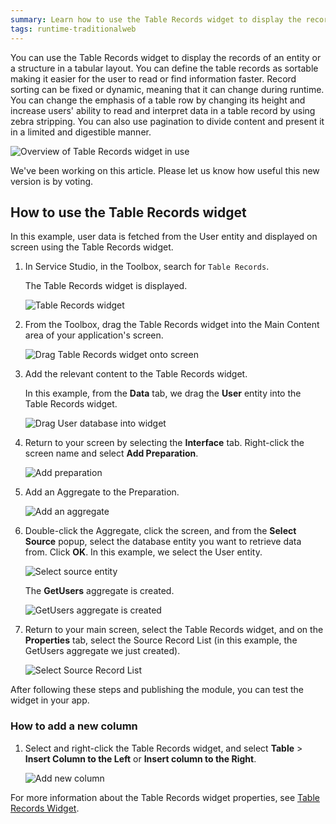 ```yaml
---
summary: Learn how to use the Table Records widget to display the records of an entity or a structure in a tabular layout. Reference.
tags: runtime-traditionalweb
---
```


You can use the Table Records widget to display the records of an entity or a structure in a tabular layout. You can define the table records as sortable making it easier for the user to read or find information faster. Record sorting can be fixed or dynamic, meaning that it can change during runtime. You can change the emphasis of a table row by changing its height and increase users' ability to read and interpret data in a table record by using zebra stripping. You can also use pagination to divide content and present it in a limited and digestible manner.

![Overview of Table Records widget in use](<images/tablerecords-1-ss.png>)

<div class="info" markdown="1">

We've been working on this article. Please let us know how useful this new version is by voting.

</div>

## How to use the Table Records widget

In this example, user data is fetched from the User entity and displayed on screen using the Table Records widget.

1. In Service Studio, in the Toolbox, search for `Table Records`.

    The Table Records widget is displayed.

    ![Table Records widget](<images/tablerecords-2-ss.png>)

1. From the Toolbox, drag the Table Records widget into the Main Content area of your application's screen.

    ![Drag Table Records widget onto screen](<images/tablerecords-3-ss.png>)

1. Add the relevant content to the Table Records widget. 

    In this example, from the **Data** tab, we drag the **User** entity into the Table Records widget. 

    ![Drag User database into widget](<images/tablerecords-4-ss.png>)

1. Return to your screen by selecting the **Interface** tab. Right-click the screen name and select **Add Preparation**.

    ![Add preparation](<images/tablerecords-5-ss.png>)

1. Add an Aggregate to the Preparation.

    ![Add an aggregate](<images/tablerecords-7-ss.png>)

1. Double-click the Aggregate, click the screen, and from the **Select Source** popup, select the database entity you want to retrieve data from. Click **OK**. In this example, we select the User entity.

    ![Select source entity](<images/tablerecords-6-ss.png>)

    The **GetUsers** aggregate is created.

    ![GetUsers aggregate is created](<images/tablerecords-8-ss.png>)

1. Return to your main screen, select the Table Records widget, and on the **Properties** tab, select the Source Record List (in this example, the GetUsers aggregate we just created).

    ![Select Source Record List](<images/tablerecords-9-ss.png>)

After following these steps and publishing the module, you can test the widget in your app.

### How to add a new column

1. Select and right-click the Table Records widget, and select **Table** > **Insert Column to the Left** or **Insert column to the Right**.


    ![Add new column](<images/tablerecords-10-ss.png>)

For more information about the Table Records widget properties, see [Table Records Widget](<../../../ref/lang/auto/Class.Table Records Widget.final.md>).
